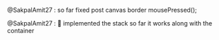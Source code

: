 

@SakpalAmit27 : so far fixed post canvas border mousePressed();

@SakpalAmit27 : 💯 implemented the stack so far it works along with the container 


